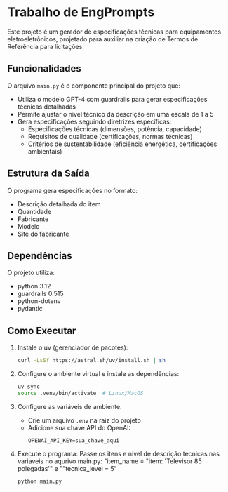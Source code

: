 # Trabalho de EngPrompts

Este projeto é um gerador de especificações técnicas para equipamentos eletroeletrônicos, projetado para auxiliar na criação de Termos de Referência para licitações. 


## Funcionalidades

O arquivo `main.py` é o componente principal do projeto que:

- Utiliza o modelo GPT-4 com guardrails para gerar especificações técnicas detalhadas
- Permite ajustar o nível técnico da descrição em uma escala de 1 a 5
- Gera especificações seguindo diretrizes específicas:
  - Especificações técnicas (dimensões, potência, capacidade)
  - Requisitos de qualidade (certificações, normas técnicas)
  - Critérios de sustentabilidade (eficiência energética, certificações ambientais)

## Estrutura da Saída

O programa gera especificações no formato:
- Descrição detalhada do item
- Quantidade
- Fabricante
- Modelo
- Site do fabricante

## Dependências

O projeto utiliza:
- python 3.12
- guardrails 0.515
- python-dotenv
- pydantic

## Como Executar

1. Instale o uv (gerenciador de pacotes):
   ```bash
   curl -LsSf https://astral.sh/uv/install.sh | sh
   ```

2. Configure o ambiente virtual e instale as dependências:
   ```bash
   uv sync
   source .venv/bin/activate  # Linux/MacOS
   
   ```

3. Configure as variáveis de ambiente:
   - Crie um arquivo `.env` na raiz do projeto
   - Adicione sua chave API do OpenAI:
     ```
     OPENAI_API_KEY=sua_chave_aqui
     ```

4. Execute o programa: Passe os itens e nível de descrição tecnicas nas variaveis no aqurivo main.py:  "item_name = "item: 'Televisor 85 polegadas'" e ""tecnica_level = 5"

   ```bash
   python main.py
   ```
